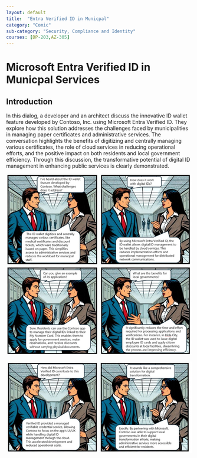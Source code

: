 ```yaml
---
layout: default
title:  "Entra Verified ID in Municpal"
category: "Comic"
sub-category: "Security, Compliance and Identity"
courses: [DP-203,AZ-305]
---
```


# Microsoft Entra Verified ID in Municpal Services

## Introduction
In this dialog, a developer and an architect discuss the innovative ID wallet feature developed by Contoso, Inc. using Microsoft Entra Verified ID. They explore how this solution addresses the challenges faced by municipalities in managing paper certificates and administrative services. The conversation highlights the benefits of digitizing and centrally managing various certificates, the role of cloud services in reducing operational efforts, and the positive impact on both residents and local government efficiency. Through this discussion, the transformative potential of digital ID management in enhancing public services is clearly demonstrated.

![img](./images/vid1.jpg)

![img](./images/vid2.jpg)
